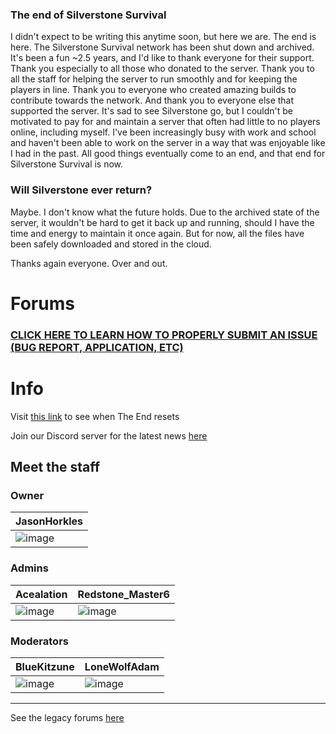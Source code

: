 ### The end of Silverstone Survival
I didn't expect to be writing this anytime soon, but here we are. The end is here. The Silverstone Survival network has been shut down and archived. It's been a fun ~2.5 years, and I'd like to thank everyone for their support. Thank you especially to all those who donated to the server. Thank you to all the staff for helping the server to run smoothly and for keeping the players in line. Thank you to everyone who created amazing builds to contribute towards the network. And thank you to everyone else that supported the server. It's sad to see Silverstone go, but I couldn't be motivated to pay for and maintain a server that often had little to no players online, including myself. I've been increasingly busy with work and school and haven't been able to work on the server in a way that was enjoyable like I had in the past. All good things eventually come to an end, and that end for Silverstone Survival is now.

### Will Silverstone ever return?
Maybe. I don't know what the future holds. Due to the archived state of the server, it wouldn't be hard to get it back up and running, should I have the time and energy to maintain it once again. But for now, all the files have been safely downloaded and stored in the cloud.

Thanks again everyone. Over and out.



# Forums
### [CLICK HERE TO LEARN HOW TO PROPERLY SUBMIT AN ISSUE (BUG REPORT, APPLICATION, ETC)](https://github.com/JasonHorkles/Silverstone/wiki)

# Info
Visit [this link](https://rebrand.ly/SilverstoneEndReset) to see when The End resets

Join our Discord server for the latest news [here](https://silverstonemc.net/discord)
## Meet the staff
### Owner
| JasonHorkles |
|-|
| ![image](https://mc-heads.net/player/a28173aff0a947fe854919c6bccf68da/100.png) |

### Admins
Acealation | Redstone_Master6
-|-
![image](https://mc-heads.net/player/5c3d3b7caa024751ae4b60b277da9c35/100.png) | ![image](https://mc-heads.net/player/75fb05a29d9e49cbbe346bd5215548ba/100.png)

### Moderators
BlueKitzune | LoneWolfAdam
-|-
![image](https://mc-heads.net/player/e70a462285b6417d92017322e5094465/100.png) | ![image](https://mc-heads.net/player/31f1cc2b85aa4e11b4cd0e0a0e2442a8/100.png)

---

See the legacy forums [here](https://jasonhorkles.wixsite.com/server-backup/forum)
